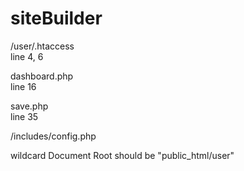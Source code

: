# siteBuilder


/user/.htaccess
<br>
line 4, 6

dashboard.php
<br>
line 16

save.php
<br>
line 35


/includes/config.php




wildcard Document Root should be "public_html/user"
